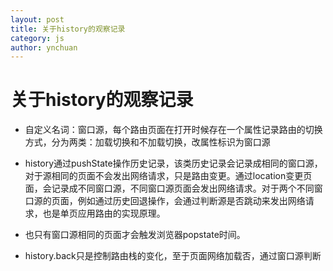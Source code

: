 ```yaml
---
layout: post
title: 关于history的观察记录
category: js
author: ynchuan
---
```

# 关于history的观察记录

- 自定义名词：窗口源，每个路由页面在打开时候存在一个属性记录路由的切换方式，分为两类：加载切换和不加载切换，改属性标识为窗口源

- history通过pushState操作历史记录，该类历史记录会记录成相同的窗口源，对于源相同的页面不会发出网络请求，只是路由变更。通过location变更页面，会记录成不同窗口源，不同窗口源页面会发出网络请求。对于两个不同窗口源的页面，例如通过历史回退操作，会通过判断源是否跳动来发出网络请求，也是单页应用路由的实现原理。

- 也只有窗口源相同的页面才会触发浏览器popstate时间。

- history.back只是控制路由栈的变化，至于页面网络加载否，通过窗口源判断

